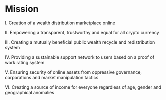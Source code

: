 # Mission
I.	  Creation of a wealth distribution marketplace online

II.	  Empowering a transparent, trustworthy and equal for all crypto currency

III.	  Creating a mutually beneficial public wealth recycle and redistribution system 

IV.	 Providing a sustainable support network to users based on a proof of work rating system

V.	 Ensuring security of online assets from oppressive governance, corporations and market manipulation tactics

VI.	  Creating a source of income for everyone regardless of age, gender and geographical anomalies
